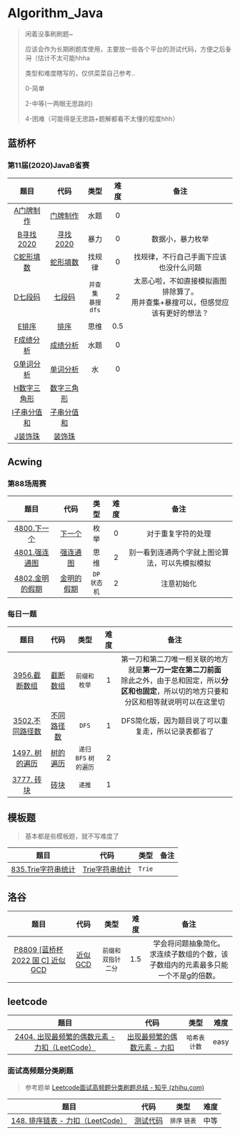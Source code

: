 # Algorithm_Java

> 闲着没事刷刷题~
>
> 应该会作为长期刷题库使用，主要放一些各个平台的测试代码，方便之后~~复习~~（估计不太可能hhha
>
> 类型和难度瞎写的，仅供菜菜自己参考..
>
> 0-简单
>
> 2-中等(一两眼无思路的)
>
> 4-困难（可能得是无思路+题解都看不太懂的程度hhh）

## 蓝桥杯

### 第11届(2020)JavaB省赛

|                             题目                             |                             代码                             |          类型           | 难度 |                             备注                             |
| :----------------------------------------------------------: | :----------------------------------------------------------: | :---------------------: | :--: | :----------------------------------------------------------: |
|  [A门牌制作](https://www.lanqiao.cn/problems/592/learning/)  | [门牌制作](https://github.com/Iriseve/Algorithm_Java/blob/master/src/lanqiao/Java2020B/A.java) |          水题           |  0   |                                                              |
| [B寻找2020](https://www.lanqiao.cn/problems/1065/learning/)  | [寻找2020](https://github.com/Iriseve/Algorithm_Java/blob/master/src/lanqiao/Java2020B/B.java) |          暴力           |  0   |                       数据小，暴力枚举                       |
|  [C蛇形填数](https://www.lanqiao.cn/problems/594/learning/)  |           [蛇形填数](https://github.com/Iriseve/Algorithm_Java/blob/master/src/lanqiao/Java2020B/C.java)           |         找规律          |  0   |            找规律，不行自己手画下应该也没什么问题            |
|   [D七段码](https://www.lanqiao.cn/problems/595/learning/)   |            [七段码](https://github.com/Iriseve/Algorithm_Java/blob/master/src/lanqiao/Java2020B/D.java)            | `并查集` <br/>`暴搜dfs` |  2   | 太恶心啦，不如直接模拟画图排除算了。<br/>用并查集+暴搜可以，但感觉应该有更好的想法？ |
|   [E排序 ](https://www.lanqiao.cn/problems/598/learning/)    |             [排序](shttps://github.com/Iriseve/Algorithm_Java/blob/master/src/lanqiao/Java2020B/E.java)             |          思维           | 0.5  |                                                              |
|  [F成绩分析](https://www.lanqiao.cn/problems/497/learning/)  |           [成绩分析](https://github.com/Iriseve/Algorithm_Java/blob/master/src/lanqiao/Java2020B/F.java)           |          水题           |  0   |                                                              |
|  [G单词分析](https://www.lanqiao.cn/problems/504/learning/)  |           [单词分析](https://github.com/Iriseve/Algorithm_Java/blob/master/src/lanqiao/Java2020B/G.java)           |           水            |  0   |                                                              |
| [H数字三角形 ](https://www.lanqiao.cn/problems/505/learning/) |          [数字三角形](https://github.com/Iriseve/Algorithm_Java/blob/master/src/lanqiao/Java2020B/H.java)          |                         |      |                                                              |
| [I子串分值和 ](https://www.lanqiao.cn/problems/1037/learning/) |          [子串分值和](https://github.com/Iriseve/Algorithm_Java/blob/master/src/lanqiao/Java2020B/I.java)          |                         |      |                                                              |
|   [J装饰珠](https://www.lanqiao.cn/problems/507/learning/)   |            [装饰珠](https://github.com/Iriseve/Algorithm_Java/blob/master/src/lanqiao/Java2020B/J.java)            |                         |      |                                                              |



## Acwing

### 第88场周赛

|                             题目                             |                     代码                      |        类型        | 难度 |                      备注                      |
| :----------------------------------------------------------: | :-------------------------------------------: | :----------------: | :--: | :--------------------------------------------: |
| [4800.下一个](https://www.acwing.com/activity/content/problem/content/7991/) |   [下一个](https://github.com/Iriseve/Algorithm_Java/blob/master/src/acwing/%E5%91%A8%E8%B5%9B/No88/T4800.java)   |        枚举        |  0   |               对于重复字符的处理               |
| [4801.强连通图](https://www.acwing.com/problem/content/4804/) |  [强连通图](https://github.com/Iriseve/Algorithm_Java/blob/master/src/acwing/%E5%91%A8%E8%B5%9B/No88/T4801.java)  |        思维        |  2   | 别一看到连通两个字就上图论算法，可以先模拟模拟 |
| [4802.金明的假期](https://www.acwing.com/problem/content/4805/) | [金明的假期](https://github.com/Iriseve/Algorithm_Java/blob/master/src/acwing/%E5%91%A8%E8%B5%9B/No88/T4802.java) | `DP` <br/>`状态机` |  2   |                   注意初始化                   |

### 每日一题

|                             题目                             |                         代码                         |          类型           | 难度 |                             备注                             |
| :----------------------------------------------------------: | :--------------------------------------------------: | :---------------------: | :--: | :----------------------------------------------------------: |
| [3956.截断数组](https://www.acwing.com/problem/content/3959/) |  [截断数组](https://github.com/Iriseve/Algorithm_Java/blob/master/src/acwing/%E6%AF%8F%E6%97%A5%E4%B8%80%E9%A2%982023%E6%98%A5%E5%AD%A3/T3956.java)  |     `前缀和` `枚举`     |  1   | 第一刀和第二刀唯一相关联的地方就是**第一刀一定在第二刀前面**<br/>除此之外，由于总和固定，所以**分区和也固定**，所以切的地方只要和分区和相等就说明可以在这里切 |
| [3502.不同路径数](https://www.acwing.com/problem/content/3505/) | [不同路径数](https://github.com/Iriseve/Algorithm_Java/blob/master/src/acwing/%E6%AF%8F%E6%97%A5%E4%B8%80%E9%A2%982023%E6%98%A5%E5%AD%A3/T3502.java) |          `DFS`          |  1   |     DFS简化版，因为题目说了可以重复走，所以记录表都省了      |
| [1497. 树的遍历](https://www.acwing.com/problem/content/1499/) |  [树的遍历](https://github.com/Iriseve/Algorithm_Java/blob/master/src/acwing/%E6%AF%8F%E6%97%A5%E4%B8%80%E9%A2%982023%E6%98%A5%E5%AD%A3/T1497.java)  | `递归` `BFS` `树的遍历` |  2   |                                                              |
|  [3777. 砖块](https://www.acwing.com/problem/content/3780/)  |    [砖块](https://github.com/Iriseve/Algorithm_Java/blob/master/src/acwing/%E6%AF%8F%E6%97%A5%E4%B8%80%E9%A2%982023%E6%98%A5%E5%AD%A3/T3777.java)    |         `递推`          |  1   |                                                              |

## 模板题

> 基本都是些模板题，就不写难度了

|                             题目                             |                      代码                       |  类型  | 备注 |
| :----------------------------------------------------------: | :---------------------------------------------: | :----: | :--: |
| [835.Trie字符串统计](https://www.acwing.com/problem/content/837/) | [Trie字符串统计](https://github.com/Iriseve/Algorithm_Java/blob/master/src/acwing/%E7%AE%97%E6%B3%95%E5%9F%BA%E7%A1%80/T835.java) | `Trie` |      |

## 洛谷

|                             题目                             |                代码                |           类型           | 难度 |                             备注                             |
| :----------------------------------------------------------: | :--------------------------------: | :----------------------: | :--: | :----------------------------------------------------------: |
| [P8809 [蓝桥杯 2022 国 C] 近似 GCD](https://www.luogu.com.cn/problem/P8809) | [近似GCD](https://github.com/Iriseve/Algorithm_Java/blob/master/src/JavaClub/exercise01/P8808.java) | `前缀和` `双指针` `二分` | 1.5  | 学会将问题抽象简化。<br/>求连续子数组的个数，该子数组内的元素最多只能一个不是g的倍数。 |



## leetcode

|                             题目                             |                            代码                             |      类型       | 难度 |
| :----------------------------------------------------------: | :---------------------------------------------------------: | :-------------: | :--: |
| [2404. 出现最频繁的偶数元素 - 力扣（LeetCode）]((https://leetcode.cn/problems/most-frequent-even-element/)) | [出现最频繁的偶数元素 - 力扣](https://github.com/Iriseve/Algorithm_Java/blob/master/src/leetcode/easy/T2404.java) | `哈希表` `计数` | easy |

### 面试高频题分类刷题

> 参考题单 [Leetcode面试高频题分类刷题总结 - 知乎 (zhihu.com)](https://zhuanlan.zhihu.com/p/349940945) 

|                             题目                             |                   代码                    |     类型      | 难度 |
| :----------------------------------------------------------: | :---------------------------------------: | :-----------: | :--: |
| [148. 排序链表 - 力扣（LeetCode）](https://leetcode.cn/problems/sort-list/) | [测试代码](https://github.com/Iriseve/Algorithm_Java/blob/master/src/leetcode/medium/T148.java) | `排序` `链表` | 中等 |

